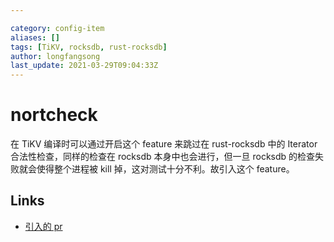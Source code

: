 ```yaml
---

category: config-item
aliases: []
tags: [TiKV, rocksdb, rust-rocksdb]
author: longfangsong
last_update: 2021-03-29T09:04:33Z
---
```


# nortcheck

在 TiKV 编译时可以通过开启这个 feature 来跳过在 rust-rocksdb 中的 Iterator 合法性检查，同样的检查在 rocksdb 本身中也会进行，但一旦 rocksdb 的检查失败就会使得整个进程被 kill 掉，这对测试十分不利。故引入这个 feature。

## Links

- [引入的 pr](https://github.com/tikv/tikv/pull/9630)
